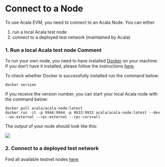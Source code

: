 # Connect to a Node

To use Acala EVM, you need to connect to an Acala Node. You can either

1. run a local Acala test node
2. connect to a deployed test network \(maintained by Acala\)

### **1. Run a local Acala test node Comment**

To run your own node, you need to have installed [Docker](https://www.docker.com/) on your machine. If you don’t have it installed, please follow the instructions [here](https://docs.docker.com/get-docker/).

To check whether Docker is successfully installed run the command below:

```text
docker version
```

If you receive the version number, you can start your local Acala node with the command below:

```text
docker pull acala/acala-node:latest
docker run -it -p 9944:9944 -p 9933:9933 acala/acala-node:latest --dev --ws-external --rpc-external --rpc-cors=all
```

The output of your node should look like this:

![](https://i.imgur.com/EyryyFs.png)

### **2. Connect to a deployed test network**

Find all available testnet nodes [here](https://wiki.acala.network/learn/get-started/public-nodes#mandala-test-network-nodes)

